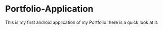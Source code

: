 # Portfolio-Application
This is my first android application of my Portfolio.
here is a quick look at it.



